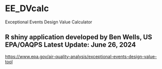 # EE_DVcalc
Exceptional Events Design Value Calculator

R shiny application developed by Ben Wells, US EPA/OAQPS
Latest Update: June 26, 2024
--------------------------------------------------------

https://www.epa.gov/air-quality-analysis/exceptional-events-design-value-tool
